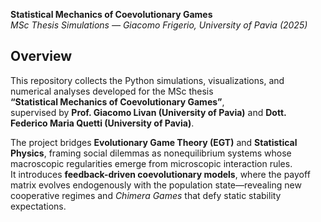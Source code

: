 **Statistical Mechanics of Coevolutionary Games**  
*MSc Thesis Simulations — Giacomo Frigerio, University of Pavia (2025)*

## Overview

This repository collects the Python simulations, visualizations, and numerical analyses developed for the MSc thesis  
**“Statistical Mechanics of Coevolutionary Games”**,  
supervised by **Prof. Giacomo Livan (University of Pavia)** and **Dott. Federico Maria Quetti (University of Pavia)**.

The project bridges **Evolutionary Game Theory (EGT)** and **Statistical Physics**, framing social dilemmas as nonequilibrium systems whose macroscopic regularities emerge from microscopic interaction rules.  
It introduces **feedback-driven coevolutionary models**, where the payoff matrix evolves endogenously with the population state—revealing new cooperative regimes and *Chimera Games* that defy static stability expectations.

